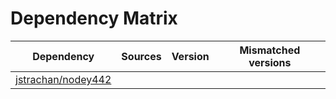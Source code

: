 # Dependency Matrix

Dependency | Sources | Version | Mismatched versions
---------- | ------- | ------- | -------------------
[jstrachan/nodey442](https://github.com/jstrachan/nodey442.git) |  | []() | 

